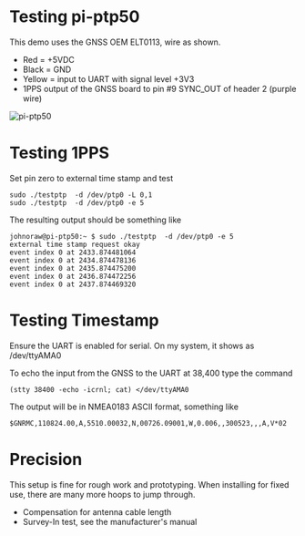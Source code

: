 # Testing pi-ptp50
This demo uses the GNSS OEM ELT0113, wire as shown.
- Red = +5VDC
- Black = GND
- Yellow = input to UART with signal level +3V3
- 1PPS output of the GNSS board to pin #9 SYNC_OUT of header 2 (purple wire)


![pi-ptp50](pi-ptp50.jpg)

# Testing 1PPS
Set pin zero to external time stamp and test

```
sudo ./testptp  -d /dev/ptp0 -L 0,1
sudo ./testptp  -d /dev/ptp0 -e 5
```
The resulting output should be something like
```
johnoraw@pi-ptp50:~ $ sudo ./testptp  -d /dev/ptp0 -e 5
external time stamp request okay
event index 0 at 2433.874481064
event index 0 at 2434.874478136
event index 0 at 2435.874475200
event index 0 at 2436.874472256
event index 0 at 2437.874469320
```
# Testing Timestamp
Ensure the UART is enabled for serial. On my system, it shows as /dev/ttyAMA0

To echo the input from the GNSS to the UART at 38,400 type the command
```
(stty 38400 -echo -icrnl; cat) </dev/ttyAMA0
```
The output will be in NMEA0183 ASCII format, something like
```
$GNRMC,110824.00,A,5510.00032,N,00726.09001,W,0.006,,300523,,,A,V*02
```
# Precision
This setup is fine for rough work and prototyping. When installing for fixed use, there are many more hoops to jump through.
- Compensation for antenna cable length
- Survey-In test, see the manufacturer's manual
